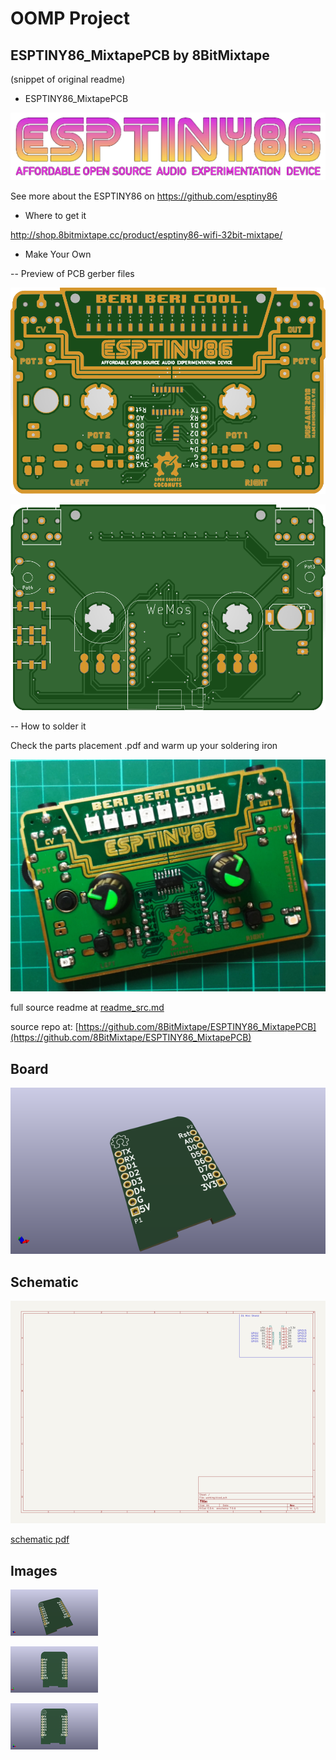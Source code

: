 # OOMP Project  
## ESPTINY86_MixtapePCB  by 8BitMixtape  
  
(snippet of original readme)  
  
- ESPTINY86_MixtapePCB  
  
![](https://github.com/8BitMixtape/ESPTINY86_MixtapePCB/raw/master/images/ESPTINY_logo_trans.png)  
  
See more about the ESPTINY86 on https://github.com/esptiny86  
  
- Where to get it  
  
http://shop.8bitmixtape.cc/product/esptiny86-wifi-32bit-mixtape/  
  
- Make Your Own   
  
-- Preview of PCB gerber files  
  
![](https://github.com/8BitMixtape/ESPTINY86_MixtapePCB/raw/master/images/ESPTINY_Mixtape-PCB_front.png)  
  
![](https://github.com/8BitMixtape/ESPTINY86_MixtapePCB/raw/master/images/ESPTINY_Mixtape-PCB_back.png)  
  
-- How to solder it  
  
Check the parts placement .pdf and warm up your soldering iron  
  
![](https://github.com/8BitMixtape/ESPTINY86_MixtapePCB/raw/master/images/ESPTINY86_v02_soldered.png)  
  
  
  
  full source readme at [readme_src.md](readme_src.md)  
  
source repo at: [https://github.com/8BitMixtape/ESPTINY86_MixtapePCB](https://github.com/8BitMixtape/ESPTINY86_MixtapePCB)  
## Board  
  
[![working_3d.png](working_3d_600.png)](working_3d.png)  
## Schematic  
  
[![working_schematic.png](working_schematic_600.png)](working_schematic.png)  
  
[schematic pdf](working_schematic.pdf)  
## Images  
  
[![working_3d.png](working_3d_140.png)](working_3d.png)  
  
[![working_3d_back.png](working_3d_back_140.png)](working_3d_back.png)  
  
[![working_3d_front.png](working_3d_front_140.png)](working_3d_front.png)  
